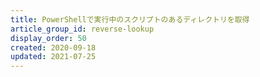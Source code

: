 ```yaml
---
title: PowerShellで実行中のスクリプトのあるディレクトリを取得
article_group_id: reverse-lookup
display_order: 50
created: 2020-09-18
updated: 2021-07-25
---
```

